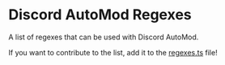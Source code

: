 # Discord AutoMod Regexes

A list of regexes that can be used with Discord AutoMod.

If you want to contribute to the list, add it to the [regexes.ts](/src/regexes.ts) file!